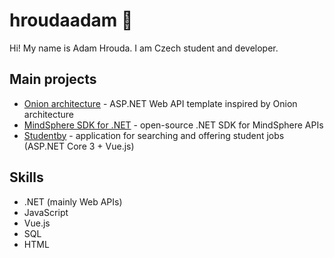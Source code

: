 # hroudaadam 🐢

Hi! My name is Adam Hrouda. I am Czech student and developer.

## Main projects

- [Onion architecture](https://github.com/hroudaadam/onion-architecture) - ASP.NET Web API template inspired by Onion architecture
- [MindSphere SDK for .NET](https://github.com/hroudaadam/mindsphere-sdk-dotnet) - open-source .NET SDK for MindSphere APIs
- [Studentby](https://github.com/hroudaadam/studentby) - application for searching and offering student jobs (ASP.NET Core 3 + Vue.js)

## Skills

- .NET (mainly Web APIs)
- JavaScript
- Vue.js
- SQL
- HTML
